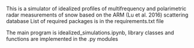 This is a simulator of idealized profiles of multifrequency and polarimetric radar measurements of snow based on the ARM (Lu et al. 2016) scattering database
List of required packages is in the requirements.txt file

The main program is idealized_simulations.ipynb, library classes and functions are implemented in the .py modules



